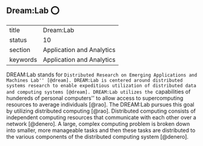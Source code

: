 ## Dream:Lab :o:


|          |                           |
| -------- | ------------------------- |
| title    | Dream:Lab                 | 
| status   | 10                        |
| section  | Application and Analytics |
| keywords | Application and Analytics |



DREAM:Lab stands for ``Distributed Research on Emerging Applications
and Machines Lab'' [@dream]. DREAM:Lab is centered around
distributed systems research to enable expeditious utilization of
distributed data and computing systems [@dream]. DREAM:Lab
utilizes the ``capabilities of hundereds of personal computers'' to
allow access to supercomputing resources to average
individuals [@rao]. The DREAM:Lab pursues this goal by utilizing
distributed computing [@rao].  Distributed computing consists of
independent computing resources that communicate with each other over
a network [@denero]. A large, complex computing problem is broken
down into smaller, more manageable tasks and then these tasks are
distributed to the various components of the distributed computing
system [@denero].


    
